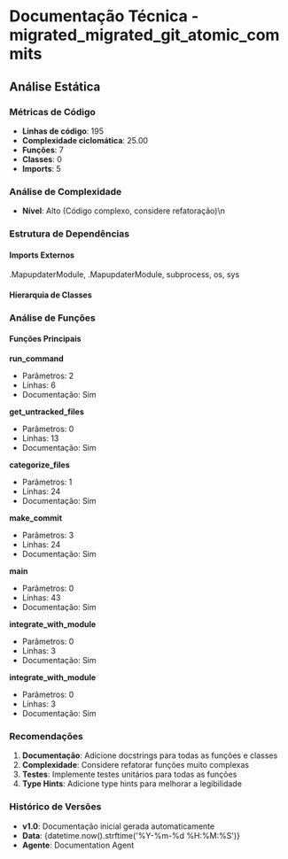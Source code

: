 # Documentação Técnica - migrated_migrated_git_atomic_commits

## Análise Estática

### Métricas de Código
- **Linhas de código**: 195
- **Complexidade ciclomática**: 25.00
- **Funções**: 7
- **Classes**: 0
- **Imports**: 5

### Análise de Complexidade
- **Nível**: Alto (Código complexo, considere refatoração)\n
### Estrutura de Dependências

#### Imports Externos
.MapupdaterModule, .MapupdaterModule, subprocess, os, sys

#### Hierarquia de Classes

### Análise de Funções

#### Funções Principais
**run_command**
- Parâmetros: 2
- Linhas: 6
- Documentação: Sim

**get_untracked_files**
- Parâmetros: 0
- Linhas: 13
- Documentação: Sim

**categorize_files**
- Parâmetros: 1
- Linhas: 24
- Documentação: Sim

**make_commit**
- Parâmetros: 3
- Linhas: 24
- Documentação: Sim

**main**
- Parâmetros: 0
- Linhas: 43
- Documentação: Sim

**integrate_with_module**
- Parâmetros: 0
- Linhas: 3
- Documentação: Sim

**integrate_with_module**
- Parâmetros: 0
- Linhas: 3
- Documentação: Sim

### Recomendações

1. **Documentação**: Adicione docstrings para todas as funções e classes
2. **Complexidade**: Considere refatorar funções muito complexas
3. **Testes**: Implemente testes unitários para todas as funções
4. **Type Hints**: Adicione type hints para melhorar a legibilidade

### Histórico de Versões

- **v1.0**: Documentação inicial gerada automaticamente
- **Data**: {datetime.now().strftime('%Y-%m-%d %H:%M:%S')}
- **Agente**: Documentation Agent

